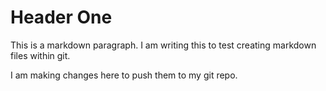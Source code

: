 # Header One

This is a markdown paragraph. I am writing this to test creating markdown files within git.

I am making changes here to push them to my git repo.